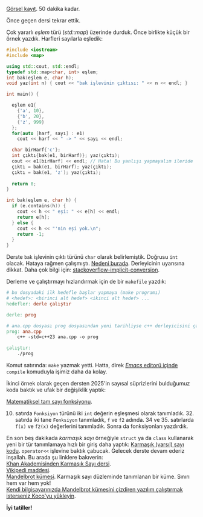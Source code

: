 [Görsel kayıt](https://drive.google.com/file/d/1zwkZlNUy0wBKcLLF9hJN__ogHwUnTavp/view). 50 dakika kadar.  

Önce geçen dersi tekrar ettik.  

Çok yararlı *eşlem* türü (*std::map*) üzerinde durduk. Önce birlikte küçük bir örnek yazdık. Harfleri sayılarla eşledik:
```c++
#include <iostream>
#include <map>

using std::cout, std::endl;
typedef std::map<char, int> eşlem;
int bak(eşlem e, char h);
void yaz(int n) { cout << "bak işlevinin çıktısı: " << n << endl; }

int main() {

  eşlem e1{
    {'a', 10},
    {'b', 20},
    {'z', 999}
  };
  for(auto [harf, sayı] : e1)
    cout << harf << " -> " << sayı << endl;

  char birHarf{'c'};
  int çıktı{bak(e1, birHarf)}; yaz(çıktı);
  cout << e1[birHarf] << endl; // Hata! Bu yanlışı yapmayalım ileride
  çıktı = bak(e1, birHarf); yaz(çıktı);
  çıktı = bak(e1, 'z'); yaz(çıktı);
  
  return 0;
}

int bak(eşlem e, char h) {
  if (e.contains(h)) {
    cout << h << " eşi: " << e[h] << endl;
    return e[h];
  } else {
    cout << h << "'nin eşi yok.\n";
    return -1;
  }
}
```

Derste `bak` işlevinin çıktı türünü `char` olarak belirlemiştik. Doğrusu `int` olacak. Hataya rağmen çalışmıştı. [Nedeni burada](https://www.sololearn.com/en/compiler-playground/cjfGIRFAb144). Derleyicinin uyarısına dikkat. Daha çok bilgi için: [stackoverflow-implicit-conversion](https://stackoverflow.com/questions/48650685/c-implicit-conversion-of-int-to-char).  

Derleme ve çalıştırmayı hızlandırmak için de bir `makefile` yazdık:
```Makefile
# bu dosyadaki ilk hedefle başlar yapmaya (make programı)
# <hedef>: <birinci alt hedef> <ikinci alt hedef> ...
hedefler: derle çalıştır

derle: prog

# ana.cpp dosyası prog dosyasından yeni tarihliyse c++ derleyicisini çağırır:
prog: ana.cpp
	c++ -std=c++23 ana.cpp -o prog

çalıştır:
	./prog
```

Komut satırında: `make` yazmak yetti. Hatta, direk [*Emacs* editorü içinde](https://www.gnu.org/software/emacs/) `compile` komuduyla işimiz daha da kolay. 

İkinci örnek olarak geçen dersten 2025'in sayısal süprizlerini bulduğumuz koda baktık ve ufak bir değişiklik yaptık:  

[Matematiksel tam sayı fonksiyonu](https://onlinegdb.com/37o_p7vq3).   

10. satırda `Fonksiyon` türünü iki `int` değerin eşleşmesi olarak tanımladık. 32. satırda iki tane `Fonksiyon` tanımladık, `f` ve `f2` adında. 34 ve 35. satırlarda `f(x)` ve `f2(x)` değerlerini tanımladık. Sonra da fonksiyonları yazdırdık.

En son beş dakikada *karmaşık sayı* örneğiyle `struct` ya da `class` kullanarak yeni bir tür tanımlamaya hızlı bir giriş daha yaptık: 
[Karmaşık (varsıl) sayı kodu](https://onlinegdb.com/SybVZuiJ_). `operator<<` işlevine baktık çabucak. Gelecek derste devam ederiz inşallah. Bu arada şu linklere bakıverin:  
[Khan Akademisinden Karmaşık Sayı dersi](https://tr.khanacademy.org/math/precalculus/imaginary-and-complex-numbers).  
[Vikipedi maddesi](https://tr.wikipedia.org/wiki/Karmaşık_sayı).  
[Mandelbrot kümesi](https://tr.wikipedia.org/wiki/Mandelbrot_k%C3%BCmesi). Karmaşık sayı düzleminde tanımlanan bir küme. Sınırı hem var hem yok!  
[Kendi bilgisayarınızda Mandelbrot kümesini çizdiren yazılım çalıştırmak isterseniz Koco'yu yükleyin](https://sites.google.com/view/koco-surum).  

**İyi tatiller!**

